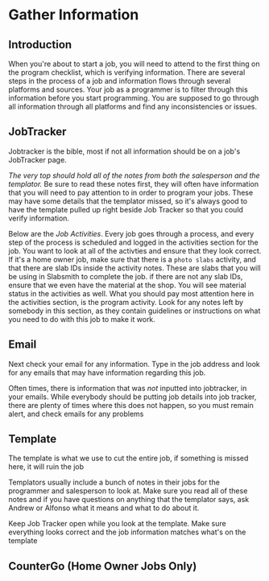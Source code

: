 # Gather Information

## Introduction

When you're about to start a job, you will need to attend to the first thing on the program checklist, which is verifying information. There are several steps in the process of a job and information flows through several platforms and sources. Your job as a programmer is to filter through this information before you start programming. You are supposed to go through all information through all platforms and find any inconsistencies or issues.

## JobTracker

Jobtracker is the bible, most if not all information should be on a job's JobTracker page.

_The very top should hold all of the notes from both the salesperson and the templator._ Be sure to read these notes first, they will often have information that you will need to pay attention to in order to program your jobs. These may have some details that the templator missed, so it's always good to have the template pulled up right beside Job Tracker so that you could verify information.

Below are the _Job Activities_. Every job goes through a process, and every step of the process is scheduled and logged in the activities section for the job. You want to look at all of the activties and ensure that they look correct. If it's a home owner job, make sure that there is a `photo slabs` activity, and that there are slab IDs inside the activity notes. These are slabs that you will be using in Slabsmith to complete the job. if there are not any slab IDs, ensure that we even have the material at the shop. You will see material status in the activities as well. What you should pay most attention here in the activities section, is the program activity. Look for any notes left by somebody in this section, as they contain guidelines or instructions on what you need to do with this job to make it work.

## Email

Next check your email for any information. Type in the job address and look for any emails that may have information regarding this job.

Often times, there is information that was _not_ inputted into jobtracker, in your emails. While everybody should be putting job details into job tracker, there are plenty of times where this does not happen, so you must remain alert, and check emails for any problems

## Template

The template is what we use to cut the entire job, if something is missed here, it will ruin the job

Templators usually include a bunch of notes in their jobs for the programmer and salesperson to look at. Make sure you read all of these notes and if you have questions on anything that the templator says, ask Andrew or Alfonso what it means and what to do about it.

Keep Job Tracker open while you look at the template. Make sure everything looks correct and the job information matches what's on the template

## CounterGo \(Home Owner Jobs Only\)

